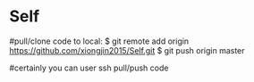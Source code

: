 # Self
#pull/clone code to local:
$ git remote add origin https://github.com/xiongjin2015/Self.git
$ git push origin master


#certainly you can user ssh pull/push code 
